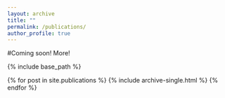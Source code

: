 ```yaml
---
layout: archive
title: ""
permalink: /publications/
author_profile: true
---
```


#Coming soon! More!


{% include base_path %}

{% for post in site.publications %}
  {% include archive-single.html %}
{% endfor %}